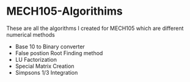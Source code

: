 # MECH105-Algorithims
These are all the algorithms I created for MECH105 which are different numerical methods

- Base 10 to Binary converter
- False postion Root Finding method
- LU Factorization
- Special Matrix Creation
- Simpsons 1/3 Integration
